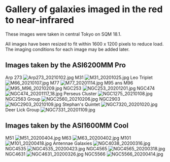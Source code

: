 # Gallery of galaxies imaged in the red to near-infrared

These images were taken in central Tokyo on SQM 18.1.

All images have been resized to fit within 1600 x 1200 pixels to reduce load. The imaging conditions for each image may be added later.

## Images taken by the ASI6200MM Pro
Arp 273
![Arp273_20210102.jpg](pictures/asi6200mm/Arp273_20210102.jpg)
M31
![M31_20201025.jpg](pictures/asi6200mm/M31_20201025.jpg)
Leo Triplet
![M66_20210107.jpg](pictures/asi6200mm/M66_20210107.jpg)
M77
![M77_20201114.jpg](pictures/asi6200mm/M77_20201114.jpg)
M95 ans M96
![M95_M96_20210209.jpg](pictures/asi6200mm/M95_M96_20210209.jpg)
NGC253
![NGC253_20201201.jpg](pictures/asi6200mm/NGC253_20201201.jpg)
NGC474
![NGC474_20201117_18.jpg](pictures/asi6200mm/NGC474_20201117_18.jpg)
Perseus Cluster
![NGC1275_20210108.jpg](pictures/asi6200mm/NGC1275_20210108.jpg)
NGC2563 Group
![NGC2560_20210206.jpg](pictures/asi6200mm/NGC2560_20210206.jpg)
NGC2903
![NGC2903_20210109.jpg](pictures/asi6200mm/NGC2903_20210109.jpg)
Stephan's Quintet
![NGC7320_20201020.jpg](pictures/asi6200mm/NGC7320_20201020.jpg)
Deer Lick Group
![NGC7331_20201109.jpg](pictures/asi6200mm/NGC7331_20201109.jpg)

## Images taken by the ASI1600MM Cool

M51
![M51_20200404.jpg](pictures/asi1600mm/M51_20200404.jpg)
M63
![M63_20200402.jpg](pictures/asi1600mm/M63_20200402.jpg)
M101
![M101_20200418.jpg](pictures/asi1600mm/M101_20200418.jpg)
Antennae Galaxies
![NGC4038_20200316.jpg](pictures/asi1600mm/NGC4038_20200316.jpg)
NGC4535
![NGC4535_20200423.jpg](pictures/asi1600mm/NGC4535_20200423.jpg)
NGC4565
![NGC4565_20200318.jpg](pictures/asi1600mm/NGC4565_20200318.jpg)
NGC4631
![NGC4631_20200326.jpg](pictures/asi1600mm/NGC4631_20200326.jpg)
NGC5566
![NGC5566_20200414.jpg](pictures/asi1600mm/NGC5566_20200414.jpg)
